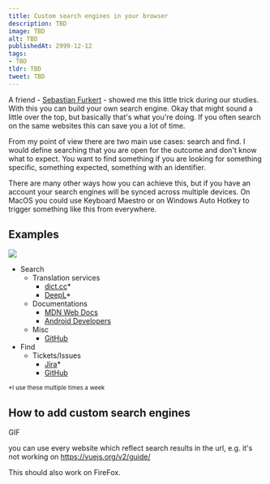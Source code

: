 ```yaml
---
title: Custom search engines in your browser
description: TBD
image: TBD
alt: TBD
publishedAt: 2999-12-12
tags:
- TBD
tldr: TBD
tweet: TBD
---
```


A friend - [Sebastian Furkert](https://www.linkedin.com/in/sebastian-furkert/) - showed me this little trick during our studies. With this you can build your own search engine. Okay that might sound a little over the top, but basically that's what you're doing. If you often search on the same websites this can save you a lot of time. 

From my point of view there are two main use cases: search and find. I would define searching that you are open for the outcome and don't know what to expect. You want to find something if you are looking for something specific, something expected, something with an identifier.

There are many other ways how you can achieve this, but if you have an account your search engines will be synced across multiple devices. On MacOS you could use Keyboard Maestro or on Windows Auto Hotkey to trigger something like this from everywhere.

## Examples

![](/posts/custom-search-engines-in-your-browser/usage.gif)

- Search
  - Translation services
    - [dict.cc](https://www.dict.cc/)*
    - [DeepL](https://www.deepl.com/)*
  - Documentations
    - [MDN Web Docs](https://developer.mozilla.org/en-US/)
    - [Android Developers](https://developer.android.com/)
  - Misc
    - [GitHub](https://github.com/)
- Find
  - Tickets/Issues
    - [Jira](https://www.atlassian.com/de/software/jira)*
    - [GitHub](https://github.com/)

<small>*I use these multiple times a week</small>

## How to add custom search engines

GIF

you can use every website which reflect search results in the url, e.g. it's not working on https://vuejs.org/v2/guide/

This should also work on FireFox.
